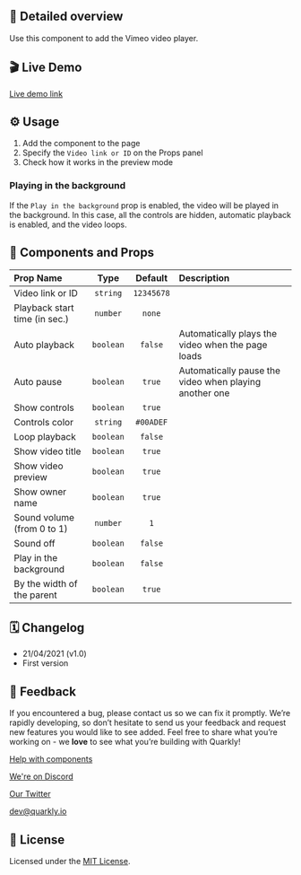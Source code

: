 ## 📖 Detailed overview

Use this component to add the Vimeo video player.

## 🎬 Live Demo

[Live demo link](https://quarkly-catalog.netlify.app/vimeo/)

## ⚙️ Usage

1.  Add the component to the page
2.  Specify the `Video link or ID` on the Props panel
3.  Check how it works in the preview mode

### Playing in the background

If the `Play in the background` prop is enabled, the video will be played in the background.
In this case, all the controls are hidden, automatic playback is enabled, and the video loops.

## 🧩 Components and Props

| Prop Name                     |   Type    |  Default   | Description                                            |
| :---------------------------- | :-------: | :--------: | :----------------------------------------------------- |
| Video link or ID              | `string`  | `12345678` |                                                        |
| Playback start time (in sec.) | `number`  |   `none`   |                                                        |
| Auto playback                 | `boolean` |  `false`   | Automatically plays the video when the page loads      |
| Auto pause                    | `boolean` |   `true`   | Automatically pause the video when playing another one |
| Show controls                 | `boolean` |   `true`   |                                                        |
| Controls color                | `string`  | `#00ADEF`  |                                                        |
| Loop playback                 | `boolean` |  `false`   |                                                        |
| Show video title              | `boolean` |   `true`   |                                                        |
| Show video preview            | `boolean` |   `true`   |                                                        |
| Show owner name               | `boolean` |   `true`   |                                                        |
| Sound volume (from 0 to 1)    | `number`  |    `1`     |                                                        |
| Sound off                     | `boolean` |  `false`   |                                                        |
| Play in the background        | `boolean` |  `false`   |                                                        |
| By the width of the parent    | `boolean` |   `true`   |                                                        |

## 🗓 Changelog

-   21/04/2021 (v1.0)
-   First version

## 📮 Feedback

If you encountered a bug, please contact us so we can fix it promptly. We’re rapidly developing, so don’t hesitate to send us your feedback and request new features you would like to see added. Feel free to share what you’re working on - we **love** to see what you’re building with Quarkly!

[Help with components](https://community.quarkly.io/c/requests/11)

[We're on Discord](https://discord.gg/f9KhSMGX)

[Our Twitter](https://twitter.com/quarklyapp)

[dev@quarkly.io](mailto:dev@quarkly.io)

## 📝 License

Licensed under the [MIT License](./LICENSE).
